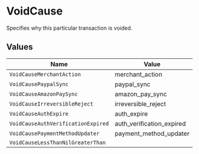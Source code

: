# VoidCause

Specifies why this particular transaction is voided.


## Values

| Name                               | Value                              |
| ---------------------------------- | ---------------------------------- |
| `VoidCauseMerchantAction`          | merchant_action                    |
| `VoidCausePaypalSync`              | paypal_sync                        |
| `VoidCauseAmazonPaySync`           | amazon_pay_sync                    |
| `VoidCauseIrreversibleReject`      | irreversible_reject                |
| `VoidCauseAuthExpire`              | auth_expire                        |
| `VoidCauseAuthVerificationExpired` | auth_verification_expired          |
| `VoidCausePaymentMethodUpdater`    | payment_method_updater             |
| `VoidCauseLessThanNilGreaterThan`  | <nil>                              |